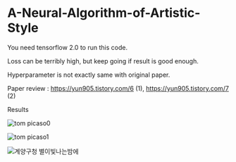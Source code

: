 # A-Neural-Algorithm-of-Artistic-Style

You need tensorflow 2.0 to run this code.

Loss can be terribly high, but keep going if result is good enough.

Hyperparameter is not exactly same with original paper.

Paper review : https://yun905.tistory.com/6 (1), https://yun905.tistory.com/7 (2)


Results


![tom picaso0](https://user-images.githubusercontent.com/71681194/94926452-cbf3ff80-04fb-11eb-85e1-79659f948722.jpg)



![tom picaso1](https://user-images.githubusercontent.com/71681194/94926458-cd252c80-04fb-11eb-858e-eeedf543d11d.jpg)



![계양구청 별이빛나는밤에](https://user-images.githubusercontent.com/71681194/94926459-cdbdc300-04fb-11eb-9537-0b6d049cae4c.jpg)

